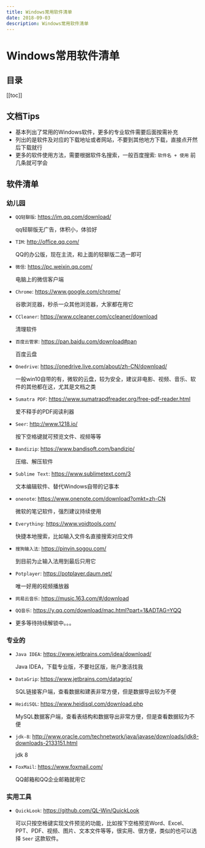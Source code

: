 ```yaml
---
title: Windows常用软件清单
date: 2018-09-03
description: Windows常用软件清单
---
```


# Windows常用软件清单

## 目录

[[toc]]

## 文档Tips

- 基本列出了常用的Windows软件，更多的专业软件需要后面按需补充
- 列出的是软件及对应的下载地址或者网站，不要到其他地方下载，直接点开然后下载就行
- 更多的软件使用方法，需要根据软件名搜索，一般百度搜索: `软件名 + 使用` 前几条就可学会

## 软件清单

### 幼儿园

- `QQ轻聊版`: <https://im.qq.com/download/>

    qq轻聊版无广告，体积小，体验好

- `TIM`: <http://office.qq.com/>

    QQ的办公版，现在主流，和上面的轻聊版二选一即可

- `微信`: <https://pc.weixin.qq.com/>

    电脑上的微信客户端

- `Chrome`: <https://www.google.com/chrome/>

    谷歌浏览器，秒杀一众其他浏览器，大家都在用它

- `CCleaner`: <https://www.ccleaner.com/ccleaner/download>

    清理软件

- `百度云管家`: <https://pan.baidu.com/download#pan>

    百度云盘

- `Onedrive`: <https://onedrive.live.com/about/zh-CN/download/>

    一般win10自带的有，微软的云盘，较为安全，建议非电影、视频、音乐、软件的其他都在这，尤其是文档之类

- `Sumatra PDF`: <https://www.sumatrapdfreader.org/free-pdf-reader.html>

    爱不释手的PDF阅读利器

- `Seer`: <http://www.1218.io/>

    按下空格键就可预览文件、视频等等

- `Bandizip`: <https://www.bandisoft.com/bandizip/>

    压缩、解压软件

- `Sublime Text`: <https://www.sublimetext.com/3>

    文本编辑软件、替代Windows自带的记事本

- `onenote`: <https://www.onenote.com/download?omkt=zh-CN>

    微软的笔记软件，强烈建议持续使用

- `Everything`: <https://www.voidtools.com/>

    快捷本地搜索，比如输入文件名直接搜索对应文件

- `搜狗输入法`: <https://pinyin.sogou.com/>

    到目前为止输入法用到最后只用它

- `Potplayer`: <https://potplayer.daum.net/>

    唯一好用的视频播放器

- `网易云音乐`: <https://music.163.com/#/download>
- `QQ音乐`: <https://y.qq.com/download/mac.html?part=1&ADTAG=YQQ>

- 更多等待持续解锁中。。。

### 专业的

- `Java IDEA`: <https://www.jetbrains.com/idea/download/>

    Java IDEA，下载专业版，不要社区版，账户激活找我

- `DataGrip`: <https://www.jetbrains.com/datagrip/>

    SQL链接客户端，查看数据和建表非常方便，但是数据导出较为不便

- `HeidiSQL`: <https://www.heidisql.com/download.php>

    MySQL数据客户端，查看表结构和数据导出非常方便，但是查看数据较为不便

- `jdk-8`: <http://www.oracle.com/technetwork/java/javase/downloads/jdk8-downloads-2133151.html>

    jdk 8

- `FoxMail`: <https://www.foxmail.com/>

    QQ邮箱和QQ企业邮箱就用它

### 实用工具

- `QuickLook`: <https://github.com/QL-Win/QuickLook>

    可以只按空格键实现文件预览的功能，比如按下空格预览Word、Excel、PPT、PDF、视频、图片、文本文件等等，很实用、很方便，类似的也可以选择 `Seer` 这款软件。

